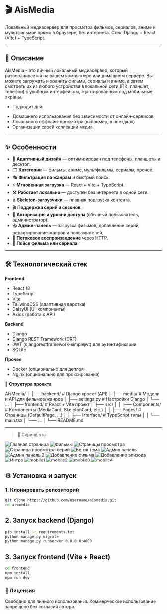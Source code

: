# 🎬 AisMedia

Локальный медиасервер для просмотра фильмов, сериалов, аниме и мультфильмов прямо в браузере, без интернета.
Стек: Django + React (Vite) + TypeScript.

---

## 📖 Описание

AisMedia - это личный локальный медиасервер, который разворачивается на вашем компьютере или домашнем сервере.
Вы можете загружать и хранить фильмы, сериалы и аниме, а затем смотреть их из любого устройства в локальной сети (ПК, планшет, телефон) с удобным интерфейсом, адаптированным под мобильные экраны.

- Подходит для:

* Домашнего использования без зависимости от онлайн-сервисов
* Локального оффлайн-просмотра (например, в поездках)
* Организации своей коллекции медиа

---

## ✨ Особенности

- 📱 **Адаптивный дизайн** — оптимизирован под телефоны, планшеты и десктоп.
- 🗂 **Категории** — фильмы, аниме, мультфильмы, сериалы, прочее.
- 🎭 **Фильтрация по жанрам** и быстрый поиск.
- ⚡ **Мгновенная загрузка** — React + Vite + TypeScript.
- 🛠 **Работает локально** — доступен без интернета в одной сети.
- ⏳ **Skeleton-загрузчики** — плавная подгрузка контента.
- 🎬 **Поддержка серий и сезонов**.
- 🔑 **Авторизация и уровни доступа** (обычный пользователь, администратор).
- 📤 **Админ-панель** — загрузка фильмов, добавление серий, редактирование жанров и пользователей.
- 🎥 **Потоковое воспроизведение** через HTTP.
- 🔎 **Пойск фильма или сериала**

---

## 🛠 Технологический стек

**Frontend**

- React 18
- TypeScript
- Vite
- TailwindCSS (адаптивная верстка)
- DaisyUI (UI-компоненты)
- Axios (работа с API)

**Backend**

- Django
- Django REST Framework (DRF)
- JWT (djangorestframework-simplejwt) для аутентификации
- SQLite

**Прочее**

- Docker (опционально для деплоя)
- Nginx (опционально для проксирования)

**📂 Структура проекта**

AisMedia/
│
├── backend/ # Django проект (API)
│ ├── media/ # Модели и API для фильмов/жанров
│ ├── settings.py # Настройки Django
│ └── ...
│
├── frontend/ # React + Vite проект
│ ├── src/
│ │ ├── Components/ # Компоненты (MediaCard, SkeletonCard, etc.)
│ │ ├── Pages/ # Страницы (DefaultPage, ...)
│ │ ├── Interface/ # TypeScript типы
│ │ └── main.tsx
│ └── ...
│
└── README.md

---

> 📸 Скриншоты

![Главная страница](docs/home.png)
![Фильмы](docs/movie.png)
![Страницы просмотра](docs/watch.png)
![Страница просмотра серий](docs/watchPage2.png)
![Белая тема](docs/homeWhite.png)
![Админ панель](docs/Admin1.png)
![Админ панель 2](docs/admin2.png)
![Добавление фильма](docs/movieForm.png)
![Добавление эпизода](docs/episodepage.png)
![Интро](docs/intro.gif)
![mobile1](docs/mobile1.png)
![mobile2](docs/mobile2.png)
![mobile3](docs/mobile3.png)
![mobile4](docs/mobile4.png)

## ⚙️ Установка и запуск

### 1. Клонировать репозиторий

```bash
git clone https://github.com/username/aismedia.git
cd aismedia
```

## 2. Запуск backend (Django)

```bash
pip install -r requirements.txt
python manage.py migrate
python manage.py runserver 0.0.0.0:8000
```

## 3. Запуск frontend (Vite + React)

```bash
cd frontend
npm install
npm run dev
```

### 📜 Лицензия

Свободно для личного использования. Коммерческое использование запрещено без согласия автора.
